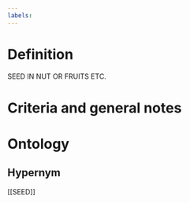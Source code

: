 ```yaml
---
labels: 
---
```


# Definition
SEED IN NUT OR FRUITS ETC.
# Criteria and general notes
# Ontology

## Hypernym
[[SEED]]